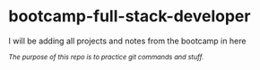 # bootcamp-full-stack-developer
I will be adding all projects and notes from the bootcamp in here

<small>*The purpose of this repo is to practice git commands and stuff.*</small>
